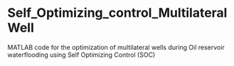 # Self_Optimizing_control_MultilateralWell
MATLAB code for the optimization of multilateral wells during Oil reservoir waterflooding using Self Optimizing Control (SOC)
